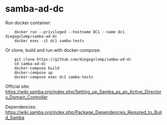 # samba-ad-dc

Run docker container:
```
    docker run --privileged --hostname DC1 --name dc1 diegogslomp/samba-ad-dc
    docker exec -it dc1 samba-tests
```

Or clone, build and run with docker-compose:
```
    git clone https://github.com/diegogslomp/samba-ad-dc
    cd samba-ad-dc
    docker-compose build
    docker-compose up
    docker-compose exec dc1 samba-tests
```

Official site: https://wiki.samba.org/index.php/Setting_up_Samba_as_an_Active_Directory_Domain_Controller

Dependencies: https://wiki.samba.org/index.php/Package_Dependencies_Required_to_Build_Samba
